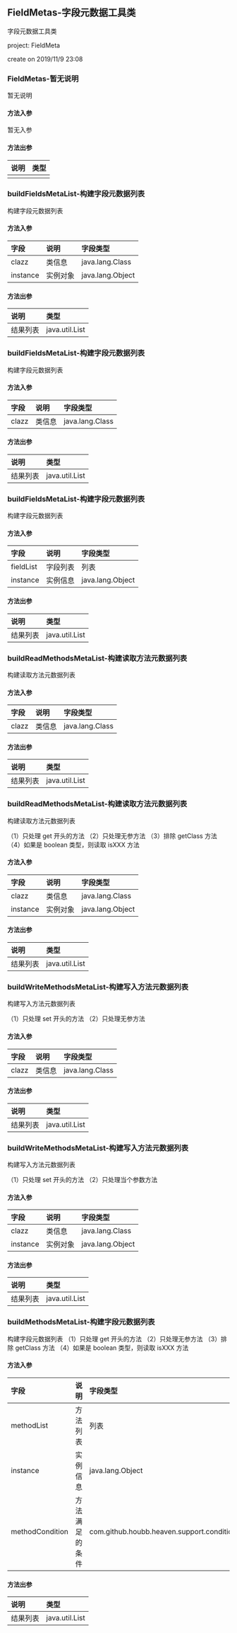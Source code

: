 ## FieldMetas-字段元数据工具类

字段元数据工具类
<p> project: FieldMeta </p>
<p> create on 2019/11/9 23:08 </p>

### FieldMetas-暂无说明

暂无说明

#### 方法入参

暂无入参

#### 方法出参

| 说明 | 类型 |
|:---|:---|
|  |  |

### buildFieldsMetaList-构建字段元数据列表

构建字段元数据列表

#### 方法入参

| 字段 | 说明 | 字段类型 |
|:---|:---|:---|
| clazz | 类信息 | java.lang.Class |
| instance | 实例对象 | java.lang.Object |

#### 方法出参

| 说明 | 类型 |
|:---|:---|
| 结果列表 | java.util.List |

### buildFieldsMetaList-构建字段元数据列表

构建字段元数据列表

#### 方法入参

| 字段 | 说明 | 字段类型 |
|:---|:---|:---|
| clazz | 类信息 | java.lang.Class |

#### 方法出参

| 说明 | 类型 |
|:---|:---|
| 结果列表 | java.util.List |

### buildFieldsMetaList-构建字段元数据列表

构建字段元数据列表

#### 方法入参

| 字段 | 说明 | 字段类型 |
|:---|:---|:---|
| fieldList | 字段列表 | 列表 |
| instance | 实例信息 | java.lang.Object |

#### 方法出参

| 说明 | 类型 |
|:---|:---|
| 结果列表 | java.util.List |

### buildReadMethodsMetaList-构建读取方法元数据列表

构建读取方法元数据列表

#### 方法入参

| 字段 | 说明 | 字段类型 |
|:---|:---|:---|
| clazz | 类信息 | java.lang.Class |

#### 方法出参

| 说明 | 类型 |
|:---|:---|
| 结果列表 | java.util.List |

### buildReadMethodsMetaList-构建读取方法元数据列表

构建读取方法元数据列表
<p>
（1）只处理 get 开头的方法
（2）只处理无参方法
（3）排除 getClass 方法
（4）如果是 boolean 类型，则读取 isXXX 方法

#### 方法入参

| 字段 | 说明 | 字段类型 |
|:---|:---|:---|
| clazz | 类信息 | java.lang.Class |
| instance | 实例对象 | java.lang.Object |

#### 方法出参

| 说明 | 类型 |
|:---|:---|
| 结果列表 | java.util.List |

### buildWriteMethodsMetaList-构建写入方法元数据列表

构建写入方法元数据列表
<p>
（1）只处理 set 开头的方法
（2）只处理无参方法

#### 方法入参

| 字段 | 说明 | 字段类型 |
|:---|:---|:---|
| clazz | 类信息 | java.lang.Class |

#### 方法出参

| 说明 | 类型 |
|:---|:---|
| 结果列表 | java.util.List |

### buildWriteMethodsMetaList-构建写入方法元数据列表

构建写入方法元数据列表
<p>
（1）只处理 set 开头的方法
（2）只处理当个参数方法

#### 方法入参

| 字段 | 说明 | 字段类型 |
|:---|:---|:---|
| clazz | 类信息 | java.lang.Class |
| instance | 实例对象 | java.lang.Object |

#### 方法出参

| 说明 | 类型 |
|:---|:---|
| 结果列表 | java.util.List |

### buildMethodsMetaList-构建字段元数据列表

构建字段元数据列表
（1）只处理 get 开头的方法
（2）只处理无参方法
（3）排除 getClass 方法
（4）如果是 boolean 类型，则读取 isXXX 方法

#### 方法入参

| 字段 | 说明 | 字段类型 |
|:---|:---|:---|
| methodList | 方法列表 | 列表 |
| instance | 实例信息 | java.lang.Object |
| methodCondition | 方法满足的条件 | com.github.houbb.heaven.support.condition.ICondition |

#### 方法出参

| 说明 | 类型 |
|:---|:---|
| 结果列表 | java.util.List |




